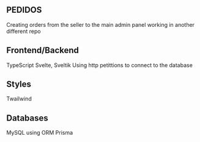 ## PEDIDOS

Creating orders from the seller to the main admin panel working in another different repo

## Frontend/Backend

TypeScript
Svelte, Sveltik
Using http petittions to connect to the database

## Styles

Twailwind

## Databases

MySQL using ORM Prisma
